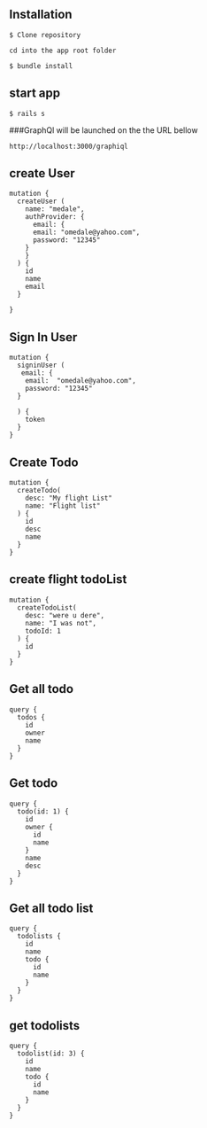 ## Installation
```
$ Clone repository
```

```
cd into the app root folder
```

```
$ bundle install
```

## start app
```
$ rails s
```

###GraphQl will be launched on the the URL bellow
```
http://localhost:3000/graphiql
```

## create User

```
mutation {
  createUser (
    name: "medale",
    authProvider: {
      email: {
      email: "omedale@yahoo.com",
      password: "12345"
    }
    }
  ) {
    id
    name
    email
  }

}
```

## Sign In User
```
mutation {
  signinUser (
   email: {
    email:  "omedale@yahoo.com",
    password: "12345"
  }
  
  ) {
    token
  }
}
```

## Create Todo
```
mutation {
  createTodo(
    desc: "My flight List"
    name: "Flight list"
  ) {
    id
    desc
    name
  }
}
```

## create flight todoList
```
mutation {
  createTodoList(
    desc: "were u dere",
    name: "I was not",
    todoId: 1
  ) {
    id
  }
}
```

## Get all todo
```
query {
  todos {
    id
    owner
    name
  }
}
```

## Get todo
```
query {
  todo(id: 1) {
    id
    owner {
      id
      name
    }
    name
    desc
  }
}
```
## Get all todo list
```
query {
  todolists {
    id
    name
    todo {
      id
      name
    }
  }
}
```

## get todolists
```
query {
  todolist(id: 3) {
    id
    name
    todo {
      id
      name
    }
  }
}
```